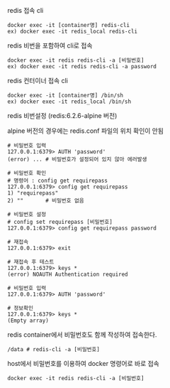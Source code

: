 redis 접속 cli

```vim
docker exec -it [container명] redis-cli
ex) docker exec -it redis_local redis-cli
```

redis 비번을 포함하여 cli로 접속

```vim
docker exec -it redis redis-cli -a [비밀번호]
ex) docker exec -it redis redis-cli -a password
```

redis 컨터이너 접속 cli

```vim
docker exec -it [container명] /bin/sh
ex) docker exec -it redis_local /bin/sh
```

redis 비번설정 (redis:6.2.6-alpine 버전)

alpine 버전의 경우에는 redis.conf 파일의 위치 확인이 안됨

```
# 비밀번호 입력
127.0.0.1:6379> AUTH 'password'
(error) ... # 비밀번호가 설정되어 있지 않아 에러발생

# 비밀번호 확인
# 명령어 : config get requirepass
127.0.0.1:6379> config get requirepass
1) "requirepass"
2) ""       # 비밀번호 없음

# 비밀번호 설정
# config set requirepass [비밀번호]
127.0.0.1:6379> config get requirepass password

# 재접속
127.0.0.1:6379> exit

# 재접속 후 테스트
127.0.0.1:6379> keys *
(error) NOAUTH Authentication required

# 비밀번호 입력
127.0.0.1:6379> AUTH 'password'

# 정보확인
127.0.0.1:6379> keys *
(Empty array)
```

redis container에서 비밀번호도 함께 작성하여 접속한다.
```
/data # redis-cli -a [비밀번호]
```

host에서 비밀번호를 이용하여 docker 명령어로 바로 접속
```
docker exec -it redis redis-cli -a [비밀번호]
```




